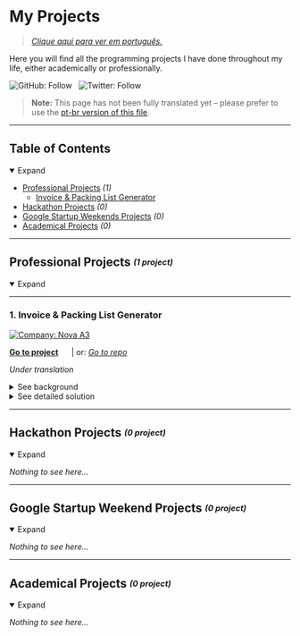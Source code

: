 # My Projects

> [_Clique aqui para ver em português._](https://github.com/santosmarco/projects/blob/main/README-ptbr.md)

Here you will find all the programming projects I have done throughout my life, either academically or professionally.

![GitHub: Follow](https://img.shields.io/github/followers/santosmarco?label=Follow&style=social)&nbsp;&nbsp;&nbsp;![Twitter: Follow](https://img.shields.io/twitter/follow/santosmarco_?label=Follow&style=social)

> **Note:** This page has not been fully translated yet – please prefer to use the [pt-br version of this file](https://github.com/santosmarco/projects/blob/main/README-ptbr.md).

---

## Table of Contents

<details open>
<summary>Expand</summary>

- [Professional Projects](#professional-projects-1-project) _(1)_
  - [Invoice & Packing List Generator](#1-invoice--packing-list-generator)
- [Hackathon Projects](#hackathon-projects-0-project) _(0)_
- [Google Startup Weekends Projects](#google-startup-weekends-projects-0-project) _(0)_
- [Academical Projects](#academical-projects-0-project) _(0)_

</details>

---

## Professional Projects <sub><sup>_(1 project)_</sup></sub>

<details open>
    <summary>Expand</summary>

---

### 1. Invoice & Packing List Generator

[![Company: Nova A3](https://img.shields.io/badge/Company-Nova%20A3-informational)](https://www.novaa3.com.br)

**[Go to project](https://na3-comex-invpl.web.app)**&nbsp;&nbsp;&nbsp;&nbsp;&nbsp;&nbsp;| or: _[Go to repo](https://github.com/santosmarco/na3-comex-invpl)_

_Under translation_

<details>
       <summary>See background</summary>

**Background:** _Under translation_

</details>

<details>
    <summary>See detailed solution</summary>

**Solution:** _Under translation_

</details>

</details>

---

## Hackathon Projects <sub><sup>_(0 project)_</sup></sub>

<details open>
    <summary>Expand</summary>

_Nothing to see here..._

</details>

---

## Google Startup Weekend Projects <sub><sup>_(0 project)_</sup></sub>

<details open>
    <summary>Expand</summary>

_Nothing to see here..._

</details>

---

## Academical Projects <sub><sup>_(0 project)_</sup></sub>

<details open>
    <summary>Expand</summary>

_Nothing to see here..._

</details>
